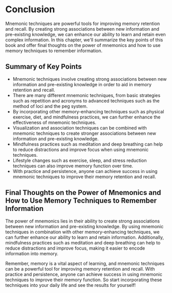 # Conclusion

Mnemonic techniques are powerful tools for improving memory retention and recall. By creating strong associations between new information and pre-existing knowledge, we can enhance our ability to learn and retain even complex information. In this chapter, we'll summarize the key points of this book and offer final thoughts on the power of mnemonics and how to use memory techniques to remember information.

Summary of Key Points
---------------------

* Mnemonic techniques involve creating strong associations between new information and pre-existing knowledge in order to aid in memory retention and recall.
* There are many different mnemonic techniques, from basic strategies such as repetition and acronyms to advanced techniques such as the method of loci and the peg system.
* By incorporating other memory-enhancing techniques such as physical exercise, diet, and mindfulness practices, we can further enhance the effectiveness of mnemonic techniques.
* Visualization and association techniques can be combined with mnemonic techniques to create stronger associations between new information and pre-existing knowledge.
* Mindfulness practices such as meditation and deep breathing can help to reduce distractions and improve focus when using mnemonic techniques.
* Lifestyle changes such as exercise, sleep, and stress reduction techniques can also improve memory function over time.
* With practice and persistence, anyone can achieve success in using mnemonic techniques to improve their memory retention and recall.

Final Thoughts on the Power of Mnemonics and How to Use Memory Techniques to Remember Information
-------------------------------------------------------------------------------------------------

The power of mnemonics lies in their ability to create strong associations between new information and pre-existing knowledge. By using mnemonic techniques in combination with other memory-enhancing techniques, we can further enhance our ability to learn and retain information. Additionally, mindfulness practices such as meditation and deep breathing can help to reduce distractions and improve focus, making it easier to encode information into memory.

Remember, memory is a vital aspect of learning, and mnemonic techniques can be a powerful tool for improving memory retention and recall. With practice and persistence, anyone can achieve success in using mnemonic techniques to improve their memory function. So start incorporating these techniques into your daily life and see the results for yourself!


